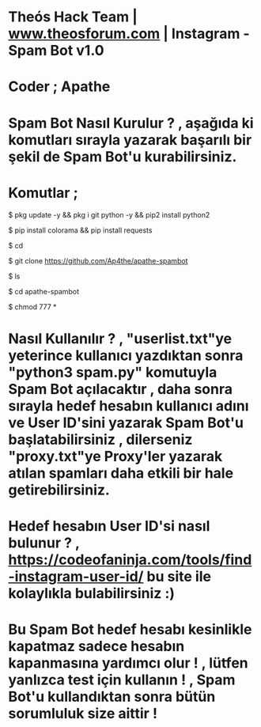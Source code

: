 

# Theós Hack Team | www.theosforum.com | Instagram - Spam Bot v1.0

# Coder ; Apathe

# Spam Bot Nasıl Kurulur ? , aşağıda ki komutları sırayla yazarak başarılı bir şekil de Spam Bot'u kurabilirsiniz.

# Komutlar ;

$ pkg update -y && pkg i git  python -y && pip2 install python2

$ pip install colorama && pip install requests

$ cd

$ git clone https://github.com/Ap4the/apathe-spambot

$ ls

$ cd apathe-spambot

$ chmod 777 *

# Nasıl Kullanılır ? , "userlist.txt"ye yeterince kullanıcı yazdıktan sonra "python3 spam.py" komutuyla Spam Bot açılacaktır , daha sonra sırayla hedef hesabın kullanıcı adını ve User ID'sini yazarak Spam Bot'u başlatabilirsiniz ,  dilerseniz "proxy.txt"ye Proxy'ler yazarak atılan spamları daha etkili bir hale getirebilirsiniz.

# Hedef hesabın User ID'si nasıl bulunur ? , https://codeofaninja.com/tools/find-instagram-user-id/ bu site ile kolaylıkla bulabilirsiniz :)

# Bu Spam Bot hedef hesabı kesinlikle kapatmaz sadece hesabın kapanmasına yardımcı olur ! , lütfen yanlızca test için kullanın ! , Spam Bot'u kullandıktan sonra bütün sorumluluk size aittir !

